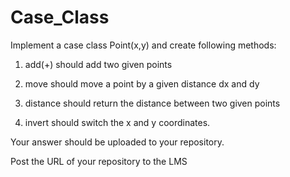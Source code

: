 # Case_Class
Implement a case class Point(x,y) and create following methods:

1. add(+) should add two given points

2. move should move a point by a given distance dx and dy

3. distance should return the distance between two given points

4. invert should switch the x and y coordinates.



Your answer should be uploaded to your repository.

Post the URL of your repository to the LMS
